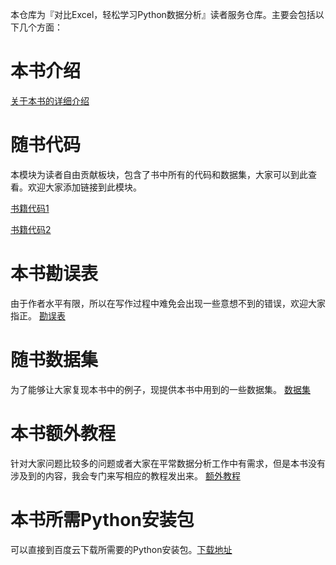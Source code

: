 本仓库为『对比Excel，轻松学习Python数据分析』读者服务仓库。主要会包括以下几个方面：

# 本书介绍
[关于本书的详细介绍](https://github.com/junhongzhang/Excel-Python-DA/blob/master/%E6%9C%AC%E4%B9%A6%E8%AF%A6%E7%BB%86%E4%BB%8B%E7%BB%8D.md)

# 随书代码
本模块为读者自由贡献板块，包含了书中所有的代码和数据集，大家可以到此查看。欢迎大家添加链接到此模块。

[书籍代码1](https://github.com/xmaniu/Excel-Python)

[书籍代码2](https://github.com/Zhou-kun/Excel-Python-Learning-Note)

# 本书勘误表
由于作者水平有限，所以在写作过程中难免会出现一些意想不到的错误，欢迎大家指正。
[勘误表](https://github.com/junhongzhang/Excel-Python-DA/blob/master/%E5%8B%98%E8%AF%AF%E8%A1%A8.md)

# 随书数据集
为了能够让大家复现本书中的例子，现提供本书中用到的一些数据集。
[数据集](https://github.com/junhongzhang/Excel-Python-DA/tree/master/%E9%9A%8F%E4%B9%A6%E6%95%B0%E6%8D%AE%E9%9B%86)

# 本书额外教程
针对大家问题比较多的问题或者大家在平常数据分析工作中有需求，但是本书没有涉及到的内容，我会专门来写相应的教程发出来。
[额外教程](https://github.com/junhongzhang/Excel-Python-DA/tree/master/%E6%9C%AC%E4%B9%A6%E9%A2%9D%E5%A4%96%E6%95%99%E7%A8%8B)

# 本书所需Python安装包
可以直接到百度云下载所需要的Python安装包。[下载地址](https://github.com/junhongzhang/Excel-Python-DA)
